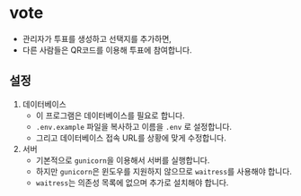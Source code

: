 # vote

- 관리자가 투표를 생성하고 선택지를 추가하면,
- 다른 사람들은 QR코드를 이용해 투표에 참여합니다.

## 설정
1. 데이터베이스
   - 이 프로그램은 데이터베이스를 필요로 합니다.
   - `.env.example` 파일을 복사하고 이름을 `.env` 로 설정합니다.
   - 그리고 데이터베이스 접속 URL를 상황에 맞게 수정합니다.
2. 서버
    - 기본적으로 `gunicorn`을 이용해서 서버를 실행합니다.
    - 하지만 `gunicorn`은 윈도우를 지원하지 않으므로 `waitress`를 사용해야 합니다.
    - `waitress`는 의존성 목록에 없으며 추가로 설치해야 합니다.
